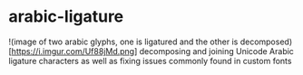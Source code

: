 # arabic-ligature
!(image of two arabic glyphs, one is ligatured and the other is decomposed)[https://i.imgur.com/Uf88jMd.png]
decomposing and joining Unicode Arabic ligature characters as well as fixing issues commonly found in custom fonts

